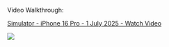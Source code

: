 Video Walkthrough:

<div>
    <a href="https://www.loom.com/share/ef7639f4960b4258a55d9ee89b981bb7">
      <p>Simulator - iPhone 16 Pro - 1 July 2025 - Watch Video</p>
    </a>
    <a href="https://www.loom.com/share/ef7639f4960b4258a55d9ee89b981bb7">
      <img style="max-width:300px;" src="https://cdn.loom.com/sessions/thumbnails/ef7639f4960b4258a55d9ee89b981bb7-fd8a1819b9c50b55-full-play.gif">
    </a>
  </div>
